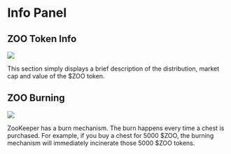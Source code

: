 # Info Panel

## ZOO Token Info
![](/docs/image7.png)

This section simply displays a brief description of the distribution, market cap and value of the $ZOO token.

## ZOO Burning
![](/docs/image2.png)

ZooKeeper has a burn mechanism.  The burn happens every time a chest is purchased.  For example, if you buy a chest for 5000 $ZOO, the burning mechanism will immediately incinerate those 5000 $ZOO tokens.
